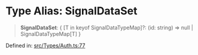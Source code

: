 # Type Alias: SignalDataSet

> **SignalDataSet**: \{ \[T in keyof SignalDataTypeMap\]?: (id: string) =\> null \| SignalDataTypeMap\[T\] \}

Defined in: [src/Types/Auth.ts:77](https://github.com/Fokusdotid/bail/blob/3bcafd64e13ba51a595ace0ee7bd2c9c52ab1814/src/Types/Auth.ts#L77)
